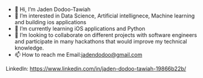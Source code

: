- 👋 Hi, I’m Jaden Dodoo-Tawiah
- 👀 I’m interested in Data Science, Artificial intellignece, Machine learning and building ios applications 
- 🌱 I’m currently learning iOS applications and Python 
- 💞️ I’m looking to collaborate on different projects with software engineers and participate in many hackathons that would improve my technical knowledge.
- 📫 How to reach me 
Email:jadendodoo@gmail.com


Linkedln: https://www.linkedin.com/in/jaden-dodoo-tawiah-19866b22b/

<!---
JadenD5321/JadenD5321 is a ✨ special ✨ repository because its `README.md` (this file) appears on your GitHub profile.
You can click the Preview link to take a look at your changes.
--->
